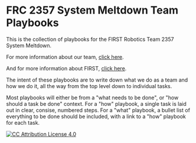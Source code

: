 # FRC 2357 System Meltdown Team Playbooks

This is the collection of playbooks for the FIRST Robotics Team 2357 System Meltdown.

For more information about our team, [click here](http://frc2357.org/).

And for more information about FIRST, [click here](https://www.firstinspires.org/).

The intent of these playbooks are to write down what we do as a team and how we do it, all the way from
the top level down to individual tasks.

Most playbooks will either be from a "what needs to be done", or "how should a task be done" context.
For a "how" playbook, a single task is laid out in clear, consise, numbered steps.
For a "what" playbook, a bullet list of everything to be done should be included, with a link to a "how" playbook for each task.

[![CC Attribution License 4.0](https://i.creativecommons.org/l/by/4.0/88x31.png)](http://creativecommons.org/licenses/by/4.0/)
